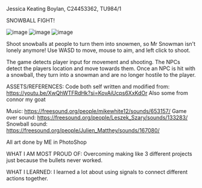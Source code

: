 Jessica Keating Boylan, C24453362, TU984/1

SNOWBALL FIGHT!

![image](https://github.com/user-attachments/assets/91d96cd6-4cad-48eb-b987-ecffa2ef453f)
![image](https://github.com/user-attachments/assets/6861e94d-9983-49f3-8887-38ce45407b39)
![image](https://github.com/user-attachments/assets/1be69e2f-7d94-4799-9ccb-19b72edd949c)


Shoot snowballs at people to turn them into snowmen, so Mr Snowman isn't lonely anymore!
Use WASD to move, mouse to aim, and left click to shoot. 

The game detects player input for movement and shooting. The NPCs detect the players location and move towards them.
Once an NPC is hit with a snowball, they turn into a snowman and are no longer hostile to the player. 

ASSETS/REFERENCES:
Code both self written and modified from: https://youtu.be/XwQhWTFRdHk?si=KovAiUcps6XxKdOr
Also some from connor my goat

Music: https://freesound.org/people/mikewhite12/sounds/653157/
Game over sound: https://freesound.org/people/Leszek_Szary/sounds/133283/
Snowball sound: https://freesound.org/people/Julien_Matthey/sounds/167080/

All art done by ME in PhotoShop

WHAT I AM MOST PROUD OF:
Overcoming making like 3 different projects just because the bullets never worked.

WHAT I LEARNED:
I learned a lot about using signals to connect different actions together. 
